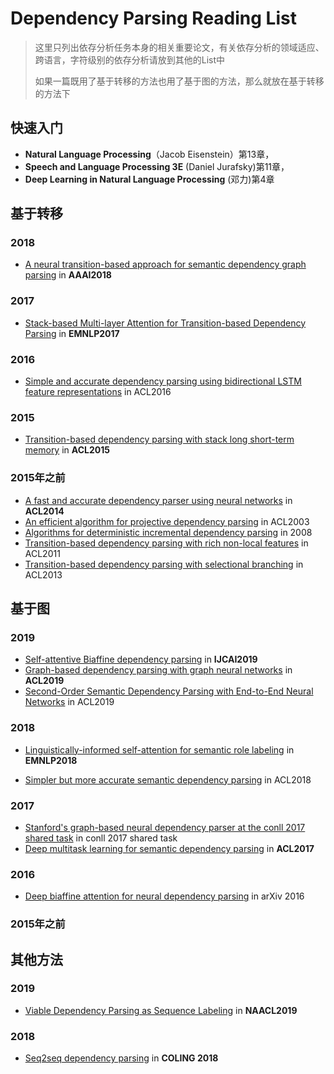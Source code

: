 # Dependency Parsing Reading List

>这里只列出依存分析任务本身的相关重要论文，有关依存分析的领域适应、跨语言，字符级别的依存分析请放到其他的List中
>
>如果一篇既用了基于转移的方法也用了基于图的方法，那么就放在基于转移的方法下

## 快速入门

- **Natural Language Processing**（Jacob Eisenstein）第13章，
- **Speech and Language Processing 3E** (Daniel Jurafsky)第11章，
- **Deep Learning in Natural Language Processing** (邓力)第4章

## 基于转移

### 2018

- [A neural transition-based approach for semantic dependency graph parsing](https://www.aaai.org/ocs/index.php/AAAI/AAAI18/paper/viewPaper/16549) in **AAAI2018**

### 2017

- [Stack-based Multi-layer Attention for Transition-based Dependency Parsing](https://www.aclweb.org/anthology/D17-1175.pdf) in **EMNLP2017**

### 2016

- [Simple and accurate dependency parsing using bidirectional LSTM feature representations](https://www.mitpressjournals.org/doi/abs/10.1162/tacl_a_00101) in ACL2016

### 2015

- [Transition-based dependency parsing with stack long short-term memory](https://arxiv.org/abs/1505.08075) in **ACL2015**

### 2015年之前

- [A fast and accurate dependency parser using neural networks](https://www.aclweb.org/anthology/D14-1082) in **ACL2014**
- [An efficient algorithm for projective dependency parsing](https://www.aclweb.org/anthology/W03-3017/) in ACL2003
- [Algorithms for deterministic incremental dependency parsing](https://www.mitpressjournals.org/doi/abs/10.1162/coli.07-056-R1-07-027) in 2008
- [Transition-based dependency parsing with rich non-local features](https://dl.acm.org/citation.cfm?id=2002777) in ACL2011
- [Transition-based dependency parsing with selectional branching](https://pdfs.semanticscholar.org/0a7e/c9126bda529e15668420ddf05effe7bc2306.pdf) in ACL2013



## 基于图

### 2019

- [Self-attentive Biaffine dependency parsing](https://www.ijcai.org/proceedings/2019/0704.pdf) in **IJCAI2019**
- [Graph-based dependency parsing with graph neural networks](https://www.aclweb.org/anthology/P19-1237.pdf) in **ACL2019**
- [Second-Order Semantic Dependency Parsing with End-to-End Neural Networks](https://arxiv.org/abs/1906.07880) in ACL2019

### 2018

- [Linguistically-informed self-attention for semantic role labeling](https://arxiv.org/abs/1804.08199) in **EMNLP2018**

- [Simpler but more accurate semantic dependency parsing](https://arxiv.org/abs/1807.01396) in ACL2018

### 2017

- [Stanford's graph-based neural dependency parser at the conll 2017 shared task](https://www.aclweb.org/anthology/papers/K/K17/K17-3002/) in conll 2017 shared task
- [Deep multitask learning for semantic dependency parsing](https://arxiv.org/abs/1704.06855) in **ACL2017**

### 2016

- [Deep biaffine attention for neural dependency parsing](https://arxiv.org/abs/1611.01734) in arXiv 2016

### 2015年之前



## 其他方法

### 2019

- [Viable Dependency Parsing as Sequence Labeling](https://arxiv.org/abs/1902.10505) in **NAACL2019**

### 2018

- [Seq2seq dependency parsing](http://bcmi.sjtu.edu.cn/home/zhaohai/pubs/C18-1271.pdf) in **COLING 2018**





### 

